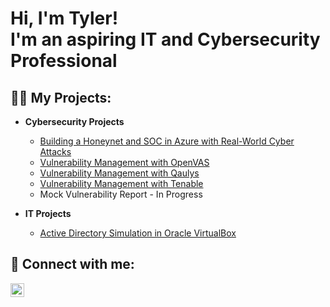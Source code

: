 <h1>Hi, I'm Tyler! <br/>I'm an aspiring IT and Cybersecurity Professional</h1>

<h2>👨‍💻 My Projects:</h2>

- <b>Cybersecurity Projects</b>
  - [Building a Honeynet and SOC in Azure with Real-World Cyber Attacks](https://github.com/TylerDeaver/Azure-SOC)
  - [Vulnerability Management with OpenVAS](https://github.com/TylerDeaver/OpenVAS)
  - [Vulnerability Management with Qaulys](https://github.com/TylerDeaver/Qualys)
  - [Vulnerability Management with Tenable](https://github.com/TylerDeaver/Nessus/)
  - Mock Vulnerability Report - In Progress

- <b>IT Projects</b>
  - [Active Directory Simulation in Oracle VirtualBox](https://github.com/TylerDeaver/ActiveDirectory)

<h2> 🤳 Connect with me:</h2>

[<img align="left" alt="Tyler-Deaver | LinkedIn" width="22px" src="https://cdn.jsdelivr.net/npm/simple-icons@v3/icons/linkedin.svg" />][linkedin]

[linkedin]: https://linkedin.com/in/tyler-deaver
